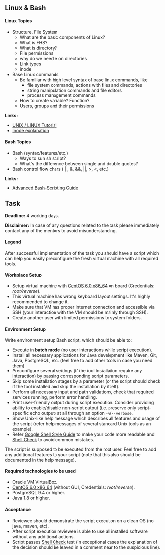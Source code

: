 ## Linux & Bash

#### Linux Topics
- Structure, File System
    - What are the basic components of Linux?
    - What is FHS?
    - What is directory?
    - File permissions
    - why do we need e on directories
    - Link types
    - inode
- Base Linux commands
    - Be familiar with high level syntax of base linux commands, like 
        - file system commands, actions with files and directories
        - string manipulation commands and file editors
        - process management commands
    - How to create variable? Function?
    - Users, groups and their permissions
    
__Links:__
- [UNIX / LINUX Tutorial](https://www.tutorialspoint.com/unix/index.htm)
- [Inode explanation](http://teaching.idallen.com/cst8207/13w/notes/450_file_system.html#things-are-stored-in-index-nodes-inodes)

#### Bash Topics
- Bash (syntax/features/etc.)
    - Ways to sun sh script?
    - What's the difference between single and double quotes? 
- Bash control flow chars ( | , &, &&, ||, >, <, etc.)

__Links:__ 
- [Advanced Bash-Scripting Guide](https://tldp.org/LDP/abs/html/index.html)

## Task

__Deadline:__ 4 working days.  

__Disclaimer:__ In case of any questions related to the task please immediately contact any of the mentors to avoid misunderstanding.

#### Legend
After successful implementation of the task you should have a script which can help you easily preconfigure the fresh virtual machine with all required tools.

#### Workplace Setup
- Setup virtual machine with [CentOS 6.0 x86_64](https://sourceforge.net/projects/virtualboximage/files/CentOS/6.0/CentOS-6-x86_64.7z/download) on board (Credentials: _root/reverse_). 
- This virtual machine has wrong keyboard layout settings. It's highly recommended to change it.
- Make sure that VM has proper internet connection and accessible via SSH (your interaction with the VM should be mainly through SSH).
- Create another user with limited permissions to system folders.

#### Environment Setup
Write environment setup Bash script, which should be able to:

- Execute in __batch mode__ (no user interactions while script execution).
- Install all necessary applications for Java development like Maven, Git, Java, PostgreSQL, etc. (feel free to add other tools in case you need them)
- Preconfigure several settings (if the tool installation require any interaction) by passing corresponding script parameters.
- Skip some installation stages by a parameter (or the script should check if the tool installed and skip the installation by itself).
- Perform all necessary input and path validations, check that required services running, perform error handling.
- Print user-friendly output during script execution. Consider providing ability to enable/disable non-script output (i.e. preserve only script-specific echo output) at all through an option `-v`/`--verbose`. 
- Show Unix-like help message which describes all features and usage of the script (refer help messages of several standard Unix tools as an example).
- Refer [Google Shell Style Guide](https://google.github.io/styleguide/shell.xml) to make your code more readable and [Shell Check](https://www.shellcheck.net/) to avoid common mistakes.

The script is supposed to be executed from the root user. Feel free to add any additional features to your script (note that this also should be documented in the help message).

#### Required technologies to be used
- Oracle VM VirtualBox.
- [CentOS 6.0 x86_64](https://sourceforge.net/projects/virtualboximage/files/CentOS/6.0/CentOS-6-x86_64.7z/download) (without GUI, Credentials: _root/reverse_).
- PostgreSQL 9.4 or higher.
- Java 1.8 or higher.

#### Acceptance
- Reviewee should demonstrate the script execution on a clean OS (no java, maven, etc).
- After script execution reviewee is able to use all installed software without any additional actions.
- Script passes [Shell Check](https://www.shellcheck.net/) test (in exceptional cases the explanation of the decision should be leaved in a comment near to the suspicious line).
